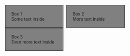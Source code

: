 <!DOCTYPE html>
<html lang="en">
<head>
    <meta charset="UTF-8">
    <meta name="viewport" content="width=device-width, initial-scale=1.0">
    <style>
        .box {
            float: left;
            width: 30%; /* Adjust the width as needed */
            margin-right: 10px; /* Add space between boxes */
            padding: 20px;
            background-color: gray;
            border: 1px solid black;
        }
    </style>
</head>
<body>
    <div class="box">Box 1<br>Some text inside</div>
    <div class="box">Box 2<br>More text inside</div>
    <div class="box">Box 3<br>Even more text inside</div>
</body>
</html>

